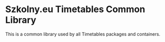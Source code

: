 # Szkolny.eu Timetables Common Library

This is a common library used by all Timetables packages and containers.
